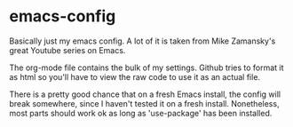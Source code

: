 # emacs-config

Basically just my emacs config. A lot of it is taken from Mike Zamansky's great Youtube series on Emacs.

The org-mode file contains the bulk of my settings. Github tries to format it as html so you'll have to view the raw code to use it as an actual file.

There is a pretty good chance that on a fresh Emacs install, the config will break somewhere, since I haven't tested it on a fresh install. Nonetheless, most parts should work ok as long as 'use-package' has been installed.
